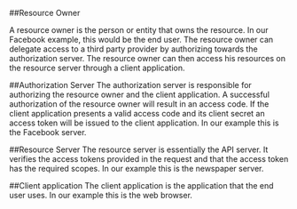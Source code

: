 ##Resource Owner

A resource owner is the person or entity that owns the resource.
In our Facebook example, this would be the end user.
The resource owner can delegate access to a third party provider by authorizing towards the authorization server.
The resource owner can then access his resources on the resource server through a client application.

##Authorization Server
The authorization server is responsible for authorizing the resource owner and the client application.
A successful authorization of the resource owner will result in an access code.
If the client application presents a valid access code and its client secret an access token will be issued to the client application.
In our example this is the Facebook server.

##Resource Server
The resource server is essentially the API server. It verifies the access tokens provided in the request and that the access token has the required scopes.
In our example this is the newspaper server.

##Client application
The client application is the application that the end user uses.
In our example this is the web browser.